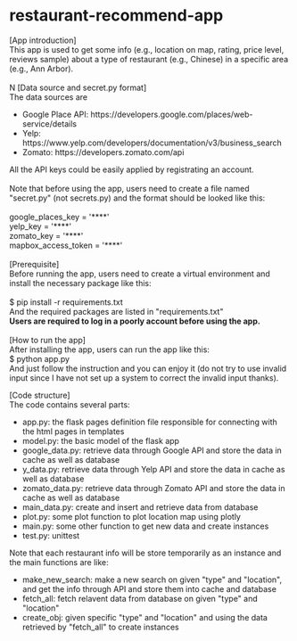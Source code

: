 # restaurant-recommend-app
[App introduction]<br>
This app is used to get some info (e.g., location on map, rating, price level, reviews sample) about a type of restaurant (e.g., Chinese) in a specific area (e.g., Ann Arbor). <br>
<br>
N
[Data source and secret.py format] <br>
The data sources are <br>
<ul>
<li>Google Place API: https://developers.google.com/places/web-service/details </li>
<li>Yelp: https://www.yelp.com/developers/documentation/v3/business_search </li>
<li>Zomato: https://developers.zomato.com/api </li>
</ul>
All the API keys could be easily applied by registrating an account.<br><br>
Note that before using the app, users need to create a file named "secret.py" (not secrets.py) and the format should be looked like this:<br>
<br>
google_places_key = '****'<br>
yelp_key = '****'<br>
zomato_key = '****'<br>
mapbox_access_token = '****'<br>
<br>
[Prerequisite]<br>
Before running the app, users need to create a virtual environment and install the necessary package like this:<br>
<br>
$ pip install -r requirements.txt
<br>
And the required packages are listed in "requirements.txt" <br>
<strong>Users are required to log in a poorly account before using the app.</strong><br>
<br>
[How to run the app]<br>
After installing the app, users can run the app like this:<br>
$ python app.py
<br>
And just follow the instruction and you can enjoy it (do not try to use invalid input since I have not set up a system to correct the invalid input thanks).<br>

[Code structure]<br>
The code contains several parts:
<ul>
<li>app.py: the flask pages definition file responsible for connecting with the html pages in templates</li>
<li>model.py: the basic model of the flask app</li>
<li>google_data.py: retrieve data through Google API and store the data in cache as well as database</li>
<li>y_data.py: retrieve data through Yelp API and store the data in cache as well as database</li>
<li>zomato_data.py: retrieve data through Zomato API and store the data in cache as well as database</li>
<li>main_data.py: create and insert and retrieve data from database</li>
<li>plot.py: some plot function to plot location map using plotly</li>
<li>main.py: some other function to get new data and create instances</li>
<li>test.py: unittest</li>
</ul>
Note that each restaurant info will be store temporarily as an instance and the main functions are like:
<ul>
<li>make_new_search: make a new search on given "type" and "location", and get the info through API and store them into cache and database</li>
<li>fetch_all: fetch relavent data from database on given "type" and "location"</li>
<li>create_obj: given specific "type" and "location" and using the data retrieved by "fetch_all" to create instances</li>
</ul>
